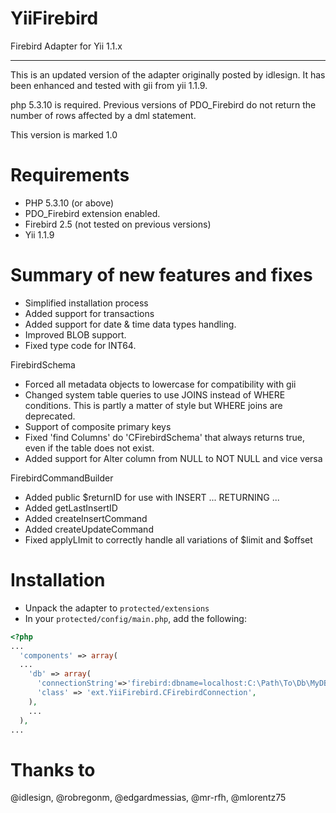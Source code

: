 YiiFirebird
===========

Firebird Adapter for Yii 1.1.x
******************************

This is an updated version of the adapter originally posted by
idlesign. It has been enhanced and tested with gii from yii 1.1.9.

php 5.3.10 is required. Previous versions of PDO_Firebird do
not return the number of rows affected by a dml statement.

This version is marked 1.0

Requirements
============

* PHP 5.3.10 (or above)
* PDO_Firebird extension enabled.
* Firebird 2.5 (not tested on previous versions)
* Yii 1.1.9


Summary of new features and fixes
==============================================

* Simplified installation process
* Added support for transactions
* Added support for date & time data types handling.
* Improved BLOB support.
* Fixed type code for INT64.


FirebirdSchema
* Forced all metadata objects to lowercase for compatibility with gii
* Changed system table queries to use JOINS instead of WHERE conditions.
   This is partly a matter of style but WHERE joins are deprecated.
* Support of composite primary keys
* Fixed 'find Columns' do 'CFirebirdSchema' that always returns true, even if the table does not exist.
* Added support for Alter column from NULL to NOT NULL and vice versa


FirebirdCommandBuilder
* Added public $returnID for use with INSERT ... RETURNING ...
* Added getLastInsertID
* Added createInsertCommand
* Added createUpdateCommand
* Fixed applyLImit to correctly handle all variations of $limit and $offset


Installation
========

* Unpack the adapter to `protected/extensions`
* In your `protected/config/main.php`, add the following:

```php
<?php
...
  'components' => array(
  ...
    'db' => array(
      'connectionString'=>'firebird:dbname=localhost:C:\Path\To\Db\MyDB.GDB',
      'class' => 'ext.YiiFirebird.CFirebirdConnection',
    ),
    ...
  ),
...
```

Thanks to
=========

@idlesign, @robregonm, @edgardmessias, @mr-rfh, @mlorentz75
